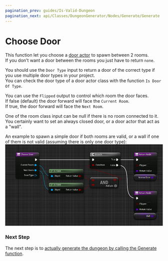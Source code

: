 ```yaml
---
pagination_prev: guides/Is-Valid-Dungeon
pagination_next: api/Classes/DungeonGenerator/Nodes/Generate/Generate
---
```


# Choose Door

This function let you choose a [door actor](Door.md) to spawn between 2 rooms.\
If you don't want a door between the rooms you just have to return `none`.

You should use the `Door Type` input to return a door of the correct type if you use multiple door types in your project.\
You can check the door type of a door actor class with the function `Is Door Of Type`.

You can use the `Flipped` output to control which room the door faces.\
If false (default) the door forward will face the `Current Room`.\
If true, the door forward will face the `Next Room`.

One of the room class input can be null if there is no room connected to it.
You certainly want to set an always closed door, or a door actor that act as a "wall".

An example to spawn a simple door if both rooms are valid, or a wall if one of them is not valid (assuming there is only one door type):
![](Images/ChooseDoor.jpg)

### **Next Step**
The next step is to [actually generate the dungeon by calling the Generate function](Dungeon-Generator.md).
